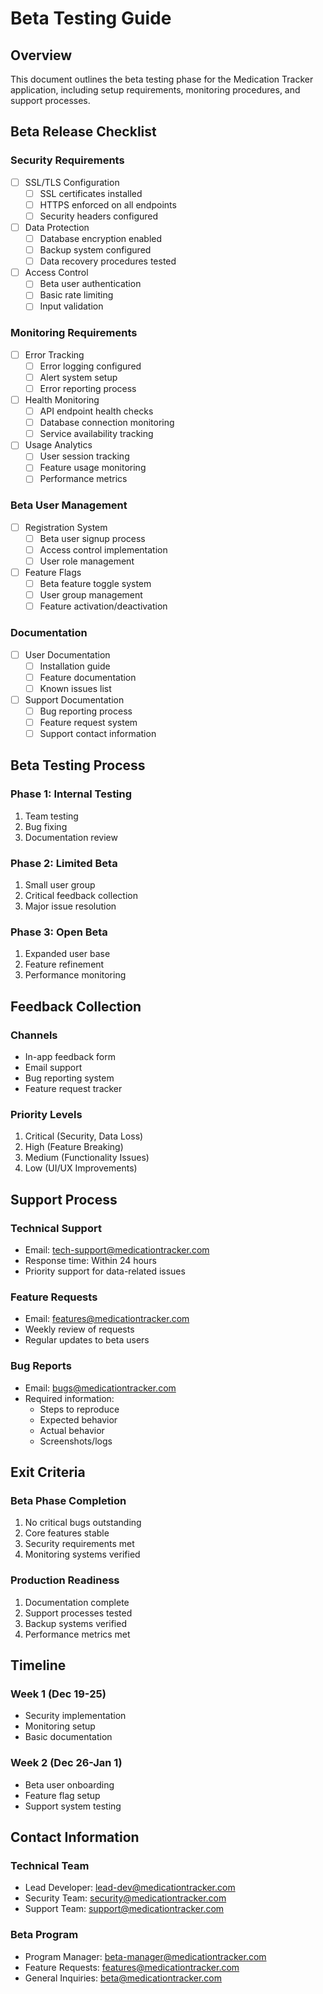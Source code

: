 # Beta Testing Guide

## Overview
This document outlines the beta testing phase for the Medication Tracker application, including setup requirements, monitoring procedures, and support processes.

## Beta Release Checklist

### Security Requirements
- [ ] SSL/TLS Configuration
  - [ ] SSL certificates installed
  - [ ] HTTPS enforced on all endpoints
  - [ ] Security headers configured

- [ ] Data Protection
  - [ ] Database encryption enabled
  - [ ] Backup system configured
  - [ ] Data recovery procedures tested

- [ ] Access Control
  - [ ] Beta user authentication
  - [ ] Basic rate limiting
  - [ ] Input validation

### Monitoring Requirements
- [ ] Error Tracking
  - [ ] Error logging configured
  - [ ] Alert system setup
  - [ ] Error reporting process

- [ ] Health Monitoring
  - [ ] API endpoint health checks
  - [ ] Database connection monitoring
  - [ ] Service availability tracking

- [ ] Usage Analytics
  - [ ] User session tracking
  - [ ] Feature usage monitoring
  - [ ] Performance metrics

### Beta User Management
- [ ] Registration System
  - [ ] Beta user signup process
  - [ ] Access control implementation
  - [ ] User role management

- [ ] Feature Flags
  - [ ] Beta feature toggle system
  - [ ] User group management
  - [ ] Feature activation/deactivation

### Documentation
- [ ] User Documentation
  - [ ] Installation guide
  - [ ] Feature documentation
  - [ ] Known issues list

- [ ] Support Documentation
  - [ ] Bug reporting process
  - [ ] Feature request system
  - [ ] Support contact information

## Beta Testing Process

### Phase 1: Internal Testing
1. Team testing
2. Bug fixing
3. Documentation review

### Phase 2: Limited Beta
1. Small user group
2. Critical feedback collection
3. Major issue resolution

### Phase 3: Open Beta
1. Expanded user base
2. Feature refinement
3. Performance monitoring

## Feedback Collection

### Channels
- In-app feedback form
- Email support
- Bug reporting system
- Feature request tracker

### Priority Levels
1. Critical (Security, Data Loss)
2. High (Feature Breaking)
3. Medium (Functionality Issues)
4. Low (UI/UX Improvements)

## Support Process

### Technical Support
- Email: tech-support@medicationtracker.com
- Response time: Within 24 hours
- Priority support for data-related issues

### Feature Requests
- Email: features@medicationtracker.com
- Weekly review of requests
- Regular updates to beta users

### Bug Reports
- Email: bugs@medicationtracker.com
- Required information:
  - Steps to reproduce
  - Expected behavior
  - Actual behavior
  - Screenshots/logs

## Exit Criteria

### Beta Phase Completion
1. No critical bugs outstanding
2. Core features stable
3. Security requirements met
4. Monitoring systems verified

### Production Readiness
1. Documentation complete
2. Support processes tested
3. Backup systems verified
4. Performance metrics met

## Timeline

### Week 1 (Dec 19-25)
- Security implementation
- Monitoring setup
- Basic documentation

### Week 2 (Dec 26-Jan 1)
- Beta user onboarding
- Feature flag setup
- Support system testing

## Contact Information

### Technical Team
- Lead Developer: lead-dev@medicationtracker.com
- Security Team: security@medicationtracker.com
- Support Team: support@medicationtracker.com

### Beta Program
- Program Manager: beta-manager@medicationtracker.com
- Feature Requests: features@medicationtracker.com
- General Inquiries: beta@medicationtracker.com
